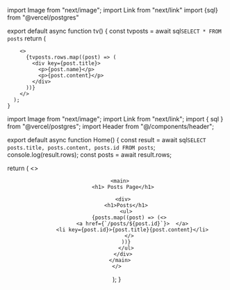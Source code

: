 import Image from "next/image";
import Link from "next/link"
import {sql} from "@vercel/postgres"


export default  async function tv() {
  const tvposts = await sql`SELECT * FROM posts`
  return (
  
  
        <>
          {tvposts.rows.map((post) => (
            <div key={post.title}>
              <p>{post.name}</p>
              <p>{post.content}</p>
            </div>
          ))}
        </>
      );
    }


import Image from "next/image";
import Link from "next/link";
import { sql } from "@vercel/postgres";
import Header from "@/components/header";

export default async function Home() {
  const result = await sql`SELECT posts.title, posts.content, posts.id FROM posts`;
  console.log(result.rows);
  const posts = await result.rows;

  return (
    <>
      <Header />

      <main>
        <h1> Posts Page</h1>

        <div>
          <h1>Posts</h1>
          <ul>
            {posts.map((post) => (<>
              <a href={`/posts/${post.id}`}>  </a>
              <li key={post.id}>{post.title}{post.content}</li>
            </>
          ))}
          </ul>
        </div>
      </main>
    </>
  );
}